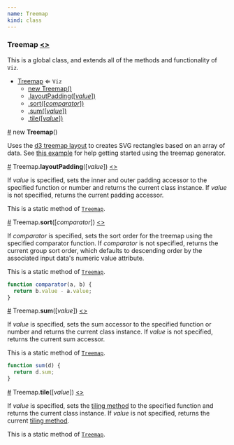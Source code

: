 ```yaml
---
name: Treemap
kind: class
---
```


  <a name="Treemap"></a>

### **Treemap** [<>](https://github.com/d3plus/d3plus-hierarchy/blob/master/src/Treemap.js#L8)


This is a global class, and extends all of the methods and functionality of <code>Viz</code>.


* [Treemap](#Treemap) ⇐ <code>Viz</code>
    * [new Treemap()](#new_Treemap_new)
    * [.layoutPadding([*value*])](#Treemap.layoutPadding)
    * [.sort([*comparator*])](#Treemap.sort)
    * [.sum([*value*])](#Treemap.sum)
    * [.tile([*value*])](#Treemap.tile)


<a name="new_Treemap_new" href="#new_Treemap_new">#</a> new **Treemap**()

Uses the [d3 treemap layout](https://github.com/mbostock/d3/wiki/Treemap-Layout) to creates SVG rectangles based on an array of data. See [this example](https://d3plus.org/examples/d3plus-hierarchy/getting-started/) for help getting started using the treemap generator.





<a name="Treemap.layoutPadding" href="#Treemap.layoutPadding">#</a> Treemap.**layoutPadding**([*value*]) [<>](https://github.com/d3plus/d3plus-hierarchy/blob/master/src/Treemap.js#L132)

If *value* is specified, sets the inner and outer padding accessor to the specified function or number and returns the current class instance. If *value* is not specified, returns the current padding accessor.


This is a static method of [<code>Treemap</code>](#Treemap).


<a name="Treemap.sort" href="#Treemap.sort">#</a> Treemap.**sort**([*comparator*]) [<>](https://github.com/d3plus/d3plus-hierarchy/blob/master/src/Treemap.js#L145)

If *comparator* is specified, sets the sort order for the treemap using the specified comparator function. If *comparator* is not specified, returns the current group sort order, which defaults to descending order by the associated input data's numeric value attribute.


This is a static method of [<code>Treemap</code>](#Treemap).


```js
function comparator(a, b) {
  return b.value - a.value;
}
```


<a name="Treemap.sum" href="#Treemap.sum">#</a> Treemap.**sum**([*value*]) [<>](https://github.com/d3plus/d3plus-hierarchy/blob/master/src/Treemap.js#L158)

If *value* is specified, sets the sum accessor to the specified function or number and returns the current class instance. If *value* is not specified, returns the current sum accessor.


This is a static method of [<code>Treemap</code>](#Treemap).


```js
function sum(d) {
  return d.sum;
}
```


<a name="Treemap.tile" href="#Treemap.tile">#</a> Treemap.**tile**([*value*]) [<>](https://github.com/d3plus/d3plus-hierarchy/blob/master/src/Treemap.js#L167)

If *value* is specified, sets the [tiling method](https://github.com/d3/d3-hierarchy#treemap-tiling) to the specified function and returns the current class instance. If *value* is not specified, returns the current [tiling method](https://github.com/d3/d3-hierarchy#treemap-tiling).


This is a static method of [<code>Treemap</code>](#Treemap).

